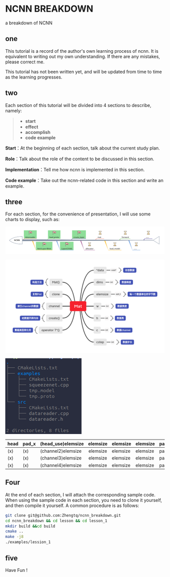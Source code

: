 # NCNN BREAKDOWN
a breakdown of NCNN

## one

This tutorial is a record of the author's own learning process of ncnn. It is equivalent to writing out my own understanding. If there are any mistakes, please correct me.

This tutorial has not been written yet, and will be updated from time to time as the learning progresses.

## two

Each section of this tutorial will be divided into 4 sections to describe, namely:

> - **start**　
> - **effect**
> - **accomplish**
> - **code example**

**Start**：At the beginning of each section, talk about the current study plan.

**Role**：Talk about the role of the content to be discussed in this section.

**Implementation**：Tell me how ncnn is implemented in this section.

**Code example**：Take out the ncnn-related code in this section and write an example.

## three

For each section, for the convenience of presentation, I will use some charts to display, such as:

![lession-5](https://github.com/Zhengtq/ncnn_breakdown/blob/main/image/lession-5.png)

![Mat](https://github.com/Zhengtq/ncnn_breakdown/blob/main/image/Mat.png)

![](https://github.com/Zhengtq/ncnn_breakdown/blob/main/image/tree.png)

| head | pad_x | (head_use)elemsize | elemsize | elemsize | elemsize | pad_y | pad_y... | (x)      |
| :--- | ----- | ------------------ | :------: | -------- | -------- | ----- | -------- | -------- |
| (x)  | (x)   | (channel2)elemsize | elemsize | elemsize | elemsize | pad_y | pad_y... | (x)      |
| (x)  | (x)   | (channel3)elemsize | elemsize | elemsize | elemsize | pad_y | pad_y... | (x)      |
| (x)  | (x)   | (channel4)elemsize | elemsize | elemsize | elemsize | pad_y | pad_y... | pad_z... |

## Four
At the end of each section, I will attach the corresponding sample code. When using the sample code in each section, you need to clone it yourself, and then compile it yourself. A common procedure is as follows:
```bash
git clone git@github.com:Zhengtq/ncnn_breakdown.git
cd ncnn_breakdown && cd lesson && cd lesson_1
mkdir build &&cd build
cmake ..
make -j8
./examples/lession_1
```

## five

Have Fun !


